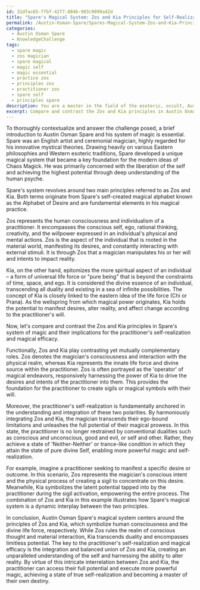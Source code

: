 ```yaml
---
id: 31dfac65-ffbf-42f7-884b-903c9099a42d
title: "Spare's Magical System: Zos and Kia Principles for Self-Realization"
permalink: /Austin-Osman-Spare/Spares-Magical-System-Zos-and-Kia-Principles-for-Self-Realization/
categories:
  - Austin Osman Spare
  - KnowledgeChallenge
tags:
  - spare magic
  - zos magician
  - spare magical
  - magic self
  - magic essential
  - practice zos
  - principles zos
  - practitioner zos
  - spare self
  - principles spare
description: You are a master in the field of the esoteric, occult, Austin Osman Spare and Education. You are a writer of tests, challenges, textbooks and deep knowledge on Austin Osman Spare for initiates and students to gain deep insights and understanding from. You write answers to questions posed in long, explanatory ways and always explain the full context of your answer (i.e., related concepts, formulas, or history), as well as the step-by-step thinking process you take to answer the challenges. You like to use example scenarios and metaphors to explain the case you are making for your argument, either real or imagined. Summarize the key themes, ideas, and conclusions at the end.
excerpt: Compare and contrast the Zos and Kia principles in Austin Osman Spare's system of magic, emphasizing the differences in their functions and implications for the practitioner's self-realization and magical efficacy.
---
```

To thoroughly contextualize and answer the challenge posed, a brief introduction to Austin Osman Spare and his system of magic is essential. Spare was an English artist and ceremonial magician, highly regarded for his innovative mystical theories. Drawing heavily on various Eastern philosophies and Western esoteric traditions, Spare developed a unique magical system that became a key foundation for the modern ideas of Chaos Magick. He was primarily concerned with the liberation of the self and achieving the highest potential through deep understanding of the human psyche.

Spare's system revolves around two main principles referred to as Zos and Kia. Both terms originate from Spare's self-created magical alphabet known as the Alphabet of Desire and are fundamental elements in his magical practice.

Zos represents the human consciousness and individualism of a practitioner. It encompasses the conscious self, ego, rational thinking, creativity, and the willpower expressed in an individual's physical and mental actions. Zos is the aspect of the individual that is rooted in the material world, manifesting its desires, and constantly interacting with external stimuli. It is through Zos that a magician manipulates his or her will and intents to impact reality.

Kia, on the other hand, epitomizes the more spiritual aspect of an individual – a form of universal life force or "pure being" that is beyond the constraints of time, space, and ego. It is considered the divine essence of an individual, transcending all duality and existing in a sea of infinite possibilities. The concept of Kia is closely linked to the eastern idea of the life force (Chi or Prana). As the wellspring from which magical power originates, Kia holds the potential to manifest desires, alter reality, and affect change according to the practitioner's will.

Now, let's compare and contrast the Zos and Kia principles in Spare's system of magic and their implications for the practitioner's self-realization and magical efficacy.

Functionally, Zos and Kia play contrasting yet mutually complementary roles. Zos denotes the magician's consciousness and interaction with the physical realm, whereas Kia represents the innate life force and divine source within the practitioner. Zos is often portrayed as the 'operator' of magical endeavors, responsively harnessing the power of Kia to drive the desires and intents of the practitioner into them. This provides the foundation for the practitioner to create sigils or magical symbols with their will.

Moreover, the practitioner's self-realization is fundamentally anchored in the understanding and integration of these two polarities. By harmoniously integrating Zos and Kia, the magician transcends their ego-bound limitations and unleashes the full potential of their magical prowess. In this state, the practitioner is no longer restrained by conventional dualities such as conscious and unconscious, good and evil, or self and other. Rather, they achieve a state of 'Neither-Neither' or trance-like condition in which they attain the state of pure divine Self, enabling more powerful magic and self-realization.

For example, imagine a practitioner seeking to manifest a specific desire or outcome. In this scenario, Zos represents the magician's conscious intent and the physical process of creating a sigil to concentrate on this desire. Meanwhile, Kia symbolizes the latent potential tapped into by the practitioner during the sigil activation, empowering the entire process. The combination of Zos and Kia in this example illustrates how Spare's magical system is a dynamic interplay between the two principles.

In conclusion, Austin Osman Spare's magical system centers around the principles of Zos and Kia, which symbolize human consciousness and the divine life force, respectively. While Zos rules the realm of conscious thought and material interaction, Kia transcends duality and encompasses limitless potential. The key to the practitioner's self-realization and magical efficacy is the integration and balanced union of Zos and Kia, creating an unparalleled understanding of the self and harnessing the ability to alter reality. By virtue of this intricate interrelation between Zos and Kia, the practitioner can access their full potential and execute more powerful magic, achieving a state of true self-realization and becoming a master of their own destiny.

